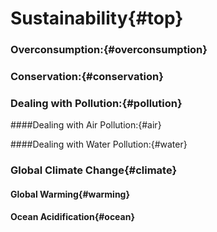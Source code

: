 # Sustainability{#top}


### Overconsumption:{#overconsumption}

### Conservation:{#conservation}

### Dealing with Pollution:{#pollution}

####Dealing with Air Pollution:{#air}

####Dealing with Water Pollution:{#water}

### Global Climate Change{#climate}

#### Global Warming{#warming}

#### Ocean Acidification{#ocean}

